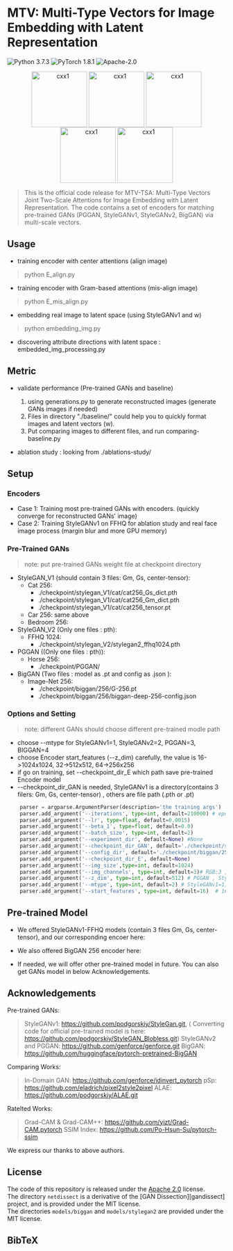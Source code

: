 

# MTV: Multi-Type Vectors for Image Embedding with Latent Representation

![Python 3.7.3](https://img.shields.io/badge/python-3.7.3-blue.svg?style=plastic)
![PyTorch 1.8.1](https://img.shields.io/badge/pytorch-1.8.1-blue.svg?style=plastic) 
![Apache-2.0](https://img.shields.io/badge/License-Apache%202.0-green.svg?style=plastic)

<center class="half">
<img src="./images/cxx1.gif" width = "128" height = "128" alt="cxx1" align=center />
<img src="./images/cxx2.gif" width = "128" height = "128" alt="cxx1" align=center />
<img src="./images/msk.gif" width = "128" height = "128" alt="cxx1" align=center />
<img src="./images/dy.gif" width = "128" height = "128" alt="cxx1" align=center />
<img src="./images/zy.gif" width = "128" height = "128" alt="cxx1" align=center />
</center>



>This is the official code release for MTV-TSA: Multi-Type Vectors Joint Two-Scale Attentions for Image Embedding with Latent Representation. The code contains a set of encoders for matching  pre-trained GANs (PGGAN, StyleGANv1, StyleGANv2, BigGAN)  via multi-scale vectors.


##  Usage

- training encoder with center attentions (align image)

> python E_align.py

- training encoder with Gram-based attentions (mis-align image)

> python E_mis_align.py

- embedding real image to latent space (using StyleGANv1 and w)

> python embedding_img.py

- discovering attribute directions with latent space : embedded_img_processing.py

## Metric

- validate performance (Pre-trained GANs and baseline)

  1. using generations.py to generate reconstructed images (generate GANs images if needed)
  2. Files in directory "./baseline/" could help you to quickly format images and latent vectors (w).
  3. Put  comparing images to different files, and run comparing-baseline.py


- ablation study : looking from  ./ablations-study/


## Setup

###   Encoders

- Case 1: Training most pre-trained GANs with encoders.
(quickly converge for reconstructed GANs' image)
- Case 2: Training StyleGANv1 on FFHQ for ablation study and real face image process
 (margin blur and more GPU memory)

###   Pre-Trained GANs
> note: put pre-trained GANs weight file at checkpoint directory
- StyleGAN_V1 (should contain 3 files: Gm, Gs, center-tensor):
  - Cat 256:
    - ./checkpoint/stylegan_V1/cat/cat256_Gs_dict.pth
    - ./checkpoint/stylegan_V1/cat/cat256_Gm_dict.pth
    - ./checkpoint/stylegan_V1/cat/cat256_tensor.pt
  - Car 256: same above
  - Bedroom 256:
- StyleGAN_V2 (Only one files : pth):
  - FFHQ 1024:
    - ./checkpoint/stylegan_V2/stylegan2_ffhq1024.pth
- PGGAN ((Only one files : pth)): 
  - Horse 256:
    - ./checkpoint/PGGAN/
- BigGAN (Two files : model as .pt and config as .json ):
  - Image-Net 256:
    - ./checkpoint/biggan/256/G-256.pt
    - ./checkpoint/biggan/256/biggan-deep-256-config.json

###  Options and Setting

> note: different GANs  should choose different pre-trained modle path 

-  choose --mtype for StyleGANv1=1, StyleGANv2=2, PGGAN=3, BIGGAN=4
-  choose Encoder start_features (--z_dim) carefully, the value is 16->1024x1024, 32->512x512, 64->256x256
-  if go on training, set --checkpoint_dir_E which path save pre-trained Encoder model
-  --checkpoint_dir_GAN is needed, StyleGANv1 is a directory(contains 3 filers: Gm, Gs, center-tensor) , others are file path (.pth or .pt)
```python
    parser = argparse.ArgumentParser(description='the training args')
    parser.add_argument('--iterations', type=int, default=210000) # epoch = iterations//30000
    parser.add_argument('--lr', type=float, default=0.0015)
    parser.add_argument('--beta_1', type=float, default=0.0)
    parser.add_argument('--batch_size', type=int, default=2)
    parser.add_argument('--experiment_dir', default=None) #None
    parser.add_argument('--checkpoint_dir_GAN', default='./checkpoint/stylegan_v2/stylegan2_ffhq1024.pth') #None  ./checkpoint/stylegan_v1/ffhq1024/ or ./checkpoint/stylegan_v2/stylegan2_ffhq1024.pth or ./checkpoint/biggan/256/G-256.pt
    parser.add_argument('--config_dir', default='./checkpoint/biggan/256/biggan-deep-256-config.json') # BigGAN needs it
    parser.add_argument('--checkpoint_dir_E', default=None)
    parser.add_argument('--img_size',type=int, default=1024)
    parser.add_argument('--img_channels', type=int, default=3)# RGB:3 ,L:1
    parser.add_argument('--z_dim', type=int, default=512) # PGGAN , StyleGANs are 512. BIGGAN is 128
    parser.add_argument('--mtype', type=int, default=2) # StyleGANv1=1, StyleGANv2=2, PGGAN=3, BigGAN=4
    parser.add_argument('--start_features', type=int, default=16)  # 16->1024 32->512 64->256
```

## Pre-trained Model

- We offered StyleGANv1-FFHQ models (contain 3 files Gm, Gs, center-tensor), and our corresponding encoer here:

- We also offered BigGAN 256 encoder here:

- If needed, we will offer other pre-trained model in future. You can also get GANs model in below  Acknowledgements.




##  Acknowledgements

Pre-trained GANs:

> StyleGANv1: https://github.com/podgorskiy/StyleGan.git, 
> ( Converting  code for official pre-trained model  is here: https://github.com/podgorskiy/StyleGAN_Blobless.git)
> StyleGANv2 and PGGAN: https://github.com/genforce/genforce.git
> BigGAN: https://github.com/huggingface/pytorch-pretrained-BigGAN

Comparing Works:

> In-Domain GAN: https://github.com/genforce/idinvert_pytorch
> pSp: https://github.com/eladrich/pixel2style2pixel
> ALAE: https://github.com/podgorskiy/ALAE.git

Ratelted Works:

> Grad-CAM & Grad-CAM++: https://github.com/yizt/Grad-CAM.pytorch
> SSIM Index: https://github.com/Po-Hsun-Su/pytorch-ssim

We express our thanks to above authors.

## License

The code of this repository is released under the [Apache 2.0](LICENSE) license.<br>
The directory `netdissect` is a derivative of the [GAN Dissection][gandissect] project, and is provided under the MIT license.<br>
The directories `models/biggan` and `models/stylegan2` are provided under the MIT license.


## BibTeX